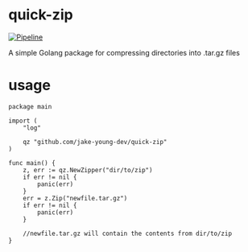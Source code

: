 # quick-zip

[![Pipeline](https://github.com/jake-young-dev/quick-zip/actions/workflows/pipeline.yaml/badge.svg?branch=master)](https://github.com/jake-young-dev/quick-zip/actions/workflows/pipeline.yaml)

A simple Golang package for compressing directories into .tar.gz files

# usage

```
package main

import (
	"log"

	qz "github.com/jake-young-dev/quick-zip"
)

func main() {
	z, err := qz.NewZipper("dir/to/zip")
	if err != nil {
		panic(err)
	}
	err = z.Zip("newfile.tar.gz")
	if err != nil {
		panic(err)
	}

	//newfile.tar.gz will contain the contents from dir/to/zip
}
```
